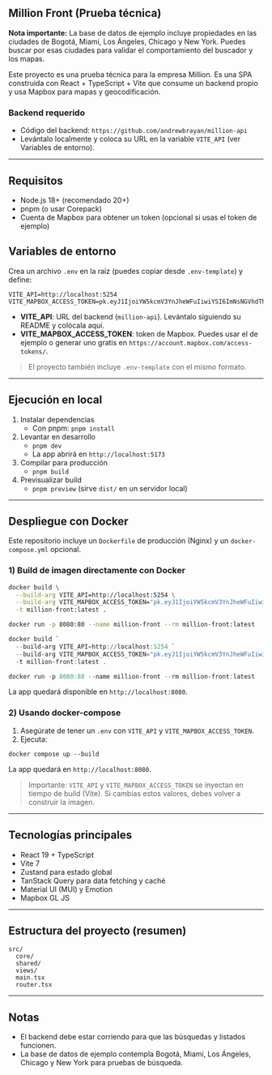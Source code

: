 ## Million Front (Prueba técnica)

**Nota importante:** La base de datos de ejemplo incluye propiedades en las ciudades de Bogotá, Miami, Los Ángeles, Chicago y New York. Puedes buscar por esas ciudades para validar el comportamiento del buscador y los mapas.

Este proyecto es una prueba técnica para la empresa Million. Es una SPA construida con React + TypeScript + Vite que consume un backend propio y usa Mapbox para mapas y geocodificación.

### Backend requerido
- Código del backend: `https://github.com/andrewbrayan/million-api`
- Levántalo localmente y coloca su URL en la variable `VITE_API` (ver Variables de entorno).

---

## Requisitos
- Node.js 18+ (recomendado 20+)
- pnpm (o usar Corepack)
- Cuenta de Mapbox para obtener un token (opcional si usas el token de ejemplo)

## Variables de entorno
Crea un archivo `.env` en la raíz (puedes copiar desde `.env-template`) y define:

```
VITE_API=http://localhost:5254
VITE_MAPBOX_ACCESS_TOKEN=pk.eyJ1IjoiYW5kcmV3YnJheWFuIiwiYSI6ImNsNGVhdThhZDAxcHkzaHBnN3ZkdDJ0aGQifQ.4x_jvsBS14080T1qHi4K3w
```

- **VITE_API**: URL del backend (`million-api`). Levántalo siguiendo su README y colócala aquí.
- **VITE_MAPBOX_ACCESS_TOKEN**: token de Mapbox. Puedes usar el de ejemplo o generar uno gratis en `https://account.mapbox.com/access-tokens/`.

> El proyecto también incluye `.env-template` con el mismo formato.

---

## Ejecución en local
1. Instalar dependencias
   - Con pnpm: `pnpm install`
2. Levantar en desarrollo
   - `pnpm dev`
   - La app abrirá en `http://localhost:5173`
3. Compilar para producción
   - `pnpm build`
4. Previsualizar build
   - `pnpm preview` (sirve `dist/` en un servidor local)

---

## Despliegue con Docker
Este repositorio incluye un `Dockerfile` de producción (Nginx) y un `docker-compose.yml` opcional.

### 1) Build de imagen directamente con Docker

```bash
docker build \
  --build-arg VITE_API=http://localhost:5254 \
  --build-arg VITE_MAPBOX_ACCESS_TOKEN="pk.eyJ1IjoiYW5kcmV3YnJheWFuIiwiYSI6ImNsNGVhdThhZDAxcHkzaHBnN3ZkdDJ0aGQifQ.4x_jvsBS14080T1qHi4K3w" \
  -t million-front:latest .

docker run -p 8080:80 --name million-front --rm million-front:latest
```

```powershell
docker build `
  --build-arg VITE_API=http://localhost:5254 `
  --build-arg VITE_MAPBOX_ACCESS_TOKEN="pk.eyJ1IjoiYW5kcmV3YnJheWFuIiwiYSI6ImNsNGVhdThhZDAxcHkzaHBnN3ZkdDJ0aGQifQ.4x_jvsBS14080T1qHi4K3w" `
  -t million-front:latest .

docker run -p 8080:80 --name million-front --rm million-front:latest
```

La app quedará disponible en `http://localhost:8080`.

### 2) Usando docker-compose

1. Asegúrate de tener un `.env` con `VITE_API` y `VITE_MAPBOX_ACCESS_TOKEN`.
2. Ejecuta:

```
docker compose up --build
```

La app quedará en `http://localhost:8080`.

> Importante: `VITE_API` y `VITE_MAPBOX_ACCESS_TOKEN` se inyectan en tiempo de build (Vite). Si cambias estos valores, debes volver a construir la imagen.

---

## Tecnologías principales
- React 19 + TypeScript
- Vite 7
- Zustand para estado global
- TanStack Query para data fetching y caché
- Material UI (MUI) y Emotion
- Mapbox GL JS

---

## Estructura del proyecto (resumen)
```
src/
  core/
  shared/
  views/
  main.tsx
  router.tsx
```

---

## Notas
- El backend debe estar corriendo para que las búsquedas y listados funcionen.
- La base de datos de ejemplo contempla Bogotá, Miami, Los Ángeles, Chicago y New York para pruebas de búsqueda.

